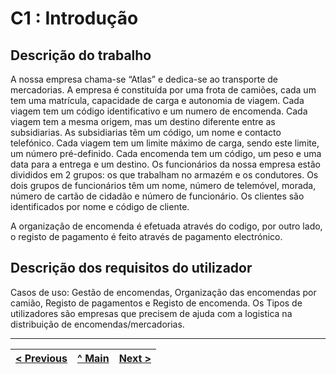 # C1 : Introdução


## Descrição do trabalho

A nossa empresa chama-se “Atlas” e dedica-se ao transporte de mercadorias. A empresa é constituída por uma frota de camiões, cada um tem uma matrícula, capacidade de carga e autonomia de viagem.
Cada viagem tem um código identificativo e um numero de encomenda. Cada viagem tem a mesma origem, mas um destino diferente entre as subsidiarias.
As subsidiarias têm um código, um nome e contacto telefónico.
Cada viagem tem um limite máximo de carga, sendo este limite, um número pré-definido.
Cada encomenda tem um código, um peso e uma data para a entrega e um destino.
Os funcionários da nossa empresa estão divididos em 2 grupos: os que trabalham no armazém e os condutores.
Os dois grupos de funcionários têm um nome, número de telemóvel, morada, número de cartão de cidadão e número de funcionário.
Os clientes são identificados por nome e código de cliente.

A organização de encomenda é efetuada através do codigo, por outro lado, o registo de pagamento é feito através de pagamento electrónico.

## Descrição dos requisitos do utilizador

Casos de uso: Gestão de encomendas, Organização das encomendas por camião, Registo de pagamentos e Registo de encomenda.
Os Tipos de utilizadores são empresas que precisem de ajuda com a logistica na distribuição de encomendas/mercadorias.

---
[< Previous](rebd00.md) | [^ Main](https://github.com/SIBD08/SIBD08-Atlas/) | [Next >](rebd02.md)
:--- | :---: | ---: 

